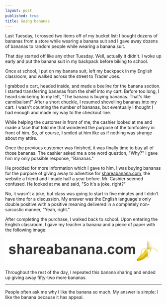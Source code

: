 ```yaml
---
layout: post
published: true
title: Going bananas
---
```


Last Tuesday, I crossed two items off of my bucket list: I bought dozens of bananas from a store while wearing a banana suit and I gave away dozens of bananas to random people while wearing a banana suit.

That day started off like any other Tuesday. Well, actually it didn't. I woke up early and put the banana suit in my backpack before biking to school.

Once at school, I put on my banana suit, left my backpack in my English classroom, and walked across the street to Trader Joes.

I grabbed a cart, headed inside, and made a beeline for the banana section. I started transferring bananas from the shelf into my cart. Before too long, I heard snickering to my left, "The banana is buying bananas. That's like cannibalism!" After a short chuckle, I resumed shovelling bananas into my cart. I wasn't counting the number of bananas, but eventually I thought I had enough and made my way to the checkout line.

While helping the customer in front of me, the cashier looked at me and made a face that told me that wondered the purpose of the tomfoolery in front of him. So, of course, I smiled at him like as if nothing was strange about my attire.

Once the previous customer was finished, it was finally time to buy all of those bananas. The cashier asked me a one word question, "Why?"
I gave him my only possible response, "Bananas."

He prodded for more information which I gave to him. I was buying bananas for the purpose of giving away to advertise for [shareabanana.com](shareabanana.com), the website a friend and I made half a year before. Mr. Cashier seemed confused. He looked at me and said, "So it's a joke, right?"

No, it wasn't a joke, but class was going to start in five minutes and I didn't have time for a discussion. My answer was the English language's only double positive with a positive meaning delivered in a completely non-sarcastic manner, "Yeah, right."

After completing the purchase, I walked back to school. Upon entering the English classroom, I gave my teacher a banana and a piece of paper with the following image:

<a href="http://shareabanana.com">![Your images aren't loading properly!](/static/images/banana_strip.png)</a>

Throughout the rest of the day, I repeated this banana sharing and ended up giving away fifty-two more bananas.

---

People often ask me why I like the banana so much. My answer is simple: I like the banana because it has appeal.